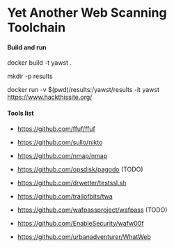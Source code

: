 # Yet Another Web Scanning Toolchain

#### Build and run
docker build -t yawst .

mkdir -p results

docker run -v $(pwd)/results:/yawst/results -it yawst https://www.hackthissite.org/

#### Tools list
* https://github.com/ffuf/ffuf

* https://github.com/sullo/nikto

* https://github.com/nmap/nmap

* https://github.com/opsdisk/pagodo (TODO)

* https://github.com/drwetter/testssl.sh

* https://github.com/trailofbits/twa

* https://github.com/wafpassproject/wafpass (TODO)

* https://github.com/EnableSecurity/wafw00f

* https://github.com/urbanadventurer/WhatWeb
  